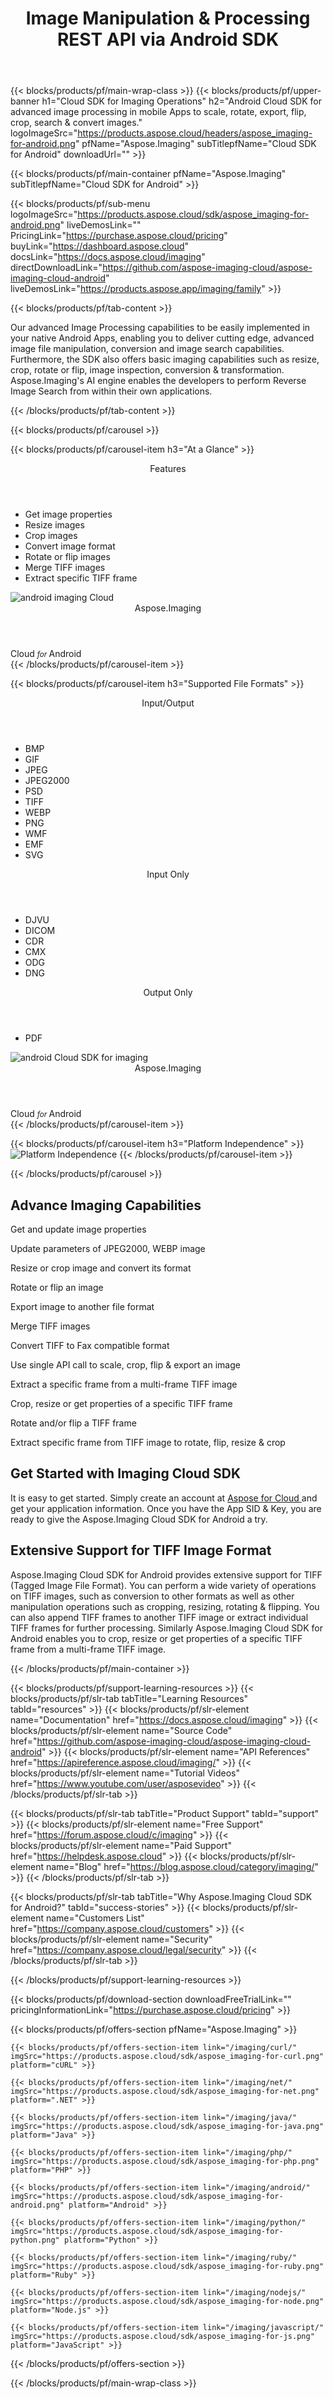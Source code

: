 ﻿---
title: Image Manipulation & Processing REST API via Android SDK 
description: Android Cloud SDK for advanced image processing in mobile Apps to scale, rotate, export, flip, crop, search & convert images 
weight: 20
url: /android
---

{{< blocks/products/pf/main-wrap-class >}}
{{< blocks/products/pf/upper-banner h1="Cloud SDK for Imaging Operations" h2="Android Cloud SDK for advanced image processing in mobile Apps to scale, rotate, export, flip, crop, search & convert images." logoImageSrc="https://products.aspose.cloud/headers/aspose_imaging-for-android.png" pfName="Aspose.Imaging" subTitlepfName="Cloud SDK for Android" downloadUrl="" >}}

{{< blocks/products/pf/main-container pfName="Aspose.Imaging" subTitlepfName="Cloud SDK for Android" >}}

{{< blocks/products/pf/sub-menu logoImageSrc="https://products.aspose.cloud/sdk/aspose_imaging-for-android.png" liveDemosLink="" PricingLink="https://purchase.aspose.cloud/pricing" buyLink="https://dashboard.aspose.cloud" docsLink="https://docs.aspose.cloud/imaging" directDownloadLink="https://github.com/aspose-imaging-cloud/aspose-imaging-cloud-android" liveDemosLink="https://products.aspose.app/imaging/family" >}}

{{< blocks/products/pf/tab-content >}}
<p>Our advanced Image Processing capabilities to be easily implemented in your native Android Apps, enabling you to deliver cutting edge, advanced image file manipulation, conversion and image search capabilities. Furthermore, the SDK also offers basic imaging capabilities such as resize, crop, rotate or flip, image inspection, conversion & transformation. Aspose.Imaging's AI engine enables the developers to perform Reverse Image Search from within their own applications.</p>
{{< /blocks/products/pf/tab-content >}}

<!--Diagrams Start-->
{{< blocks/products/pf/carousel >}}

{{< blocks/products/pf/carousel-item h3="At a Glance"  >}}
<div class="diagram1 d1-cloud">
<div class="d1-row">
<div class="d1-col d1-left"> </div>
<!--/left-->
<div class="d1-col d1-right"><header><i class="fa fa-crop"> </i>Features</header><ul><li>Get image properties</li>
<li>Resize images</li>
<li>Crop images</li>
<li>Convert image format</li>
<li>Rotate or flip images</li>
<li>Merge TIFF images</li>
<li>Extract specific TIFF frame</li>
</ul></div>
<!--/right--></div>
<!--/row-->
<div class="d1-logo"><img src="https://products.aspose.cloud/sdk/aspose_imaging-for-android.png" alt="android imaging Cloud"><header>Aspose.Imaging</header><footer>Cloud <small> <em>for </em> </small>Android</footer></div>
<!--/logo--></div>
<!--/diagram1-->
{{< /blocks/products/pf/carousel-item >}}

{{< blocks/products/pf/carousel-item h3="Supported File Formats" >}}
<div class="diagram1 d2  d1-cloud">
<div class="d1-row">
<div class="d1-col d1-left"><header><i class="fa fa-arrows-v "> </i>Input/Output</header><ul><li>BMP</li>
<li>GIF</li>
<li>JPEG</li>
<li>JPEG2000</li>
<li>PSD</li>
<li>TIFF</li>
<li>WEBP</li>
<li>PNG</li>
<li>WMF</li>
<li>EMF</li>
<li>SVG</li>
</ul></div>
<!--/left-->
<div class="d1-col d1-right"><header><i class="fa fa-arrows-v "> </i>Input Only</header><ul><li>DJVU</li>
<li>DICOM</li>
<li>CDR</li>
<li>CMX</li>
<li>ODG</li>
<li>DNG</li>
</ul><header><i class="fa fa-arrows-v "> </i>Output Only</header><ul><li>PDF</li>
</ul></div>
<!--/right--></div>
<!--/row-->
<div class="d1-logo"><img src="https://products.aspose.cloud/sdk/aspose_imaging-for-android.png" alt="android Cloud SDK for imaging"><header>Aspose.Imaging</header><footer>Cloud <small> <em>for </em> </small>Android</footer></div>
<!--/logo--></div>
<!--/diagram2-->
{{< /blocks/products/pf/carousel-item >}}


{{< blocks/products/pf/carousel-item h3="Platform Independence" >}}
<img title="Platform Independence" src="/supported-platform-min.png" alt="Platform Independence">
{{< /blocks/products/pf/carousel-item >}}

{{< /blocks/products/pf/carousel >}}
<!--Diagrams End-->

<!--Feature-section Start-->
<div class="container-fluid features-section bg-gray singleproduct">
 <a class="anchor" id="features" name="features">
 </a>
 <div class="row">
  <div class="container">
   <h2 class="pr-ft">
    Advance Imaging Capabilities
   </h2>
   <p>
   </p>
   <div class="col-lg-4">
    <em class="fa fa-image ico-blue fa-2x col-lg-2">
    </em>
    <p class="col-lg-10">
     Get and update image properties
    </p>
   </div>
   <div class="col-lg-4">
    <em class="fa fa-object-group ico-blue fa-2x col-lg-2">
    </em>
    <p class="col-lg-10">
     Update parameters of JPEG2000, WEBP image
    </p>
   </div>
   <div class="col-lg-4">
    <em class="fa fa-paint-brush ico-blue fa-2x col-lg-2">
    </em>
    <p class="col-lg-10">
     Resize or crop image and convert its format
    </p>
   </div>
   <div class="col-lg-4">
    <em class="fa fa-crosshairs ico-blue fa-2x col-lg-2">
    </em>
    <p class="col-lg-10">
     Rotate or flip an image
    </p>
   </div>
   <div class="col-lg-4">
    <em class="fa fa-check-square-o ico-blue fa-2x col-lg-2">
    </em>
    <p class="col-lg-10">
     Export image to another file format
    </p>
   </div>
   <div class="col-lg-4">
    <em class="fa fa-fax ico-blue fa-2x col-lg-2">
    </em>
    <p class="col-lg-10">
     Merge TIFF images
    </p>
   </div>
   <div class="col-lg-4">
    <em class="fa fa-file-image-o ico-blue fa-2x col-lg-2">
    </em>
    <p class="col-lg-10">
     Convert TIFF to Fax compatible format
    </p>
   </div>
   <div class="col-lg-4">
    <em class="fa fa-copy ico-blue fa-2x col-lg-2">
    </em>
    <p class="col-lg-10">
     Use single API call to scale, crop, flip &amp; export an image
    </p>
   </div>
   <div class="col-lg-4">
    <em class="fa fa-object-ungroup ico-blue fa-2x col-lg-2">
    </em>
    <p class="col-lg-10">
     Extract a specific frame from a multi-frame TIFF image
    </p>
   </div>
   <div class="col-lg-4">
    <em class="fa fa-image ico-blue fa-2x col-lg-2">
    </em>
    <p class="col-lg-10">
     Crop, resize or get properties of a specific TIFF frame
    </p>
   </div>
   <div class="col-lg-4">
    <em class="fa fa-object-group ico-blue fa-2x col-lg-2">
    </em>
    <p class="col-lg-10">
     Rotate and/or flip a TIFF frame
    </p>
   </div>
   <div class="col-lg-4">
    <em class="fa fa-paint-brush ico-blue fa-2x col-lg-2">
    </em>
    <p class="col-lg-10">
     Extract specific frame from TIFF image to rotate, flip, resize &amp; crop
    </p>
   </div>
   <div class="col-lg-12">
    <h2 class="h2title">
     Get Started with Imaging Cloud SDK
    </h2>
    <p>
     It is easy to get started. Simply create an account at
     <a href="https://dashboard.aspose.cloud/#/apps">
      Aspose for Cloud
     </a>
     and get your application information. Once you have the App SID &amp; Key, you are ready to give the Aspose.Imaging Cloud SDK for Android a try.
    </p>
   </div>
   <div class="col-lg-12">
    <h2 class="h2title">
     Extensive Support for TIFF Image Format
    </h2>
    <p>
     Aspose.Imaging Cloud SDK for Android provides extensive support for TIFF (Tagged Image File Format). You can perform a wide variety of operations on TIFF images, such as conversion to other formats as well as other manipulation operations such as cropping, resizing, rotating &amp; flipping. You can also append TIFF frames to another TIFF image or extract individual TIFF frames for further processing. Similarly Aspose.Imaging Cloud SDK for Android enables you to crop, resize or get properties of a specific TIFF frame from a multi-frame TIFF image.
    </p>
   </div>
  </div>
 </div>
</div>
<!--Feature-section End-->

{{< /blocks/products/pf/main-container >}}

{{< blocks/products/pf/support-learning-resources >}}
{{< blocks/products/pf/slr-tab tabTitle="Learning Resources" tabId="resources" >}}
{{< blocks/products/pf/slr-element name="Documentation" href="https://docs.aspose.cloud/imaging" >}}
{{< blocks/products/pf/slr-element name="Source Code" href="https://github.com/aspose-imaging-cloud/aspose-imaging-cloud-android" >}}
{{< blocks/products/pf/slr-element name="API References" href="https://apireference.aspose.cloud/imaging/" >}}
{{< blocks/products/pf/slr-element name="Tutorial Videos" href="https://www.youtube.com/user/asposevideo" >}}
{{< /blocks/products/pf/slr-tab >}}

{{< blocks/products/pf/slr-tab tabTitle="Product Support" tabId="support" >}}
{{< blocks/products/pf/slr-element name="Free Support" href="https://forum.aspose.cloud/c/imaging" >}}
{{< blocks/products/pf/slr-element name="Paid Support" href="https://helpdesk.aspose.cloud" >}}
{{< blocks/products/pf/slr-element name="Blog" href="https://blog.aspose.cloud/category/imaging/" >}}
{{< /blocks/products/pf/slr-tab >}}

{{< blocks/products/pf/slr-tab tabTitle="Why Aspose.Imaging Cloud SDK for Android?" tabId="success-stories" >}}
{{< blocks/products/pf/slr-element name="Customers List" href="https://company.aspose.cloud/customers" >}}
{{< blocks/products/pf/slr-element name="Security" href="https://company.aspose.cloud/legal/security" >}}
{{< /blocks/products/pf/slr-tab >}}

{{< /blocks/products/pf/support-learning-resources >}}

{{< blocks/products/pf/download-section downloadFreeTrialLink="" pricingInformationLink="https://purchase.aspose.cloud/pricing" >}}

{{< blocks/products/pf/offers-section pfName="Aspose.Imaging" >}}

    {{< blocks/products/pf/offers-section-item link="/imaging/curl/" imgSrc="https://products.aspose.cloud/sdk/aspose_imaging-for-curl.png" platform="cURL" >}}
	
    {{< blocks/products/pf/offers-section-item link="/imaging/net/" imgSrc="https://products.aspose.cloud/sdk/aspose_imaging-for-net.png" platform=".NET" >}}
	
    {{< blocks/products/pf/offers-section-item link="/imaging/java/" imgSrc="https://products.aspose.cloud/sdk/aspose_imaging-for-java.png" platform="Java" >}}
	
    {{< blocks/products/pf/offers-section-item link="/imaging/php/" imgSrc="https://products.aspose.cloud/sdk/aspose_imaging-for-php.png" platform="PHP" >}}
	
	{{< blocks/products/pf/offers-section-item link="/imaging/android/" imgSrc="https://products.aspose.cloud/sdk/aspose_imaging-for-android.png" platform="Android" >}}
	
    {{< blocks/products/pf/offers-section-item link="/imaging/python/" imgSrc="https://products.aspose.cloud/sdk/aspose_imaging-for-python.png" platform="Python" >}}
	
    {{< blocks/products/pf/offers-section-item link="/imaging/ruby/" imgSrc="https://products.aspose.cloud/sdk/aspose_imaging-for-ruby.png" platform="Ruby" >}}
	
    {{< blocks/products/pf/offers-section-item link="/imaging/nodejs/" imgSrc="https://products.aspose.cloud/sdk/aspose_imaging-for-node.png" platform="Node.js" >}}
	
	{{< blocks/products/pf/offers-section-item link="/imaging/javascript/" imgSrc="https://products.aspose.cloud/sdk/aspose_imaging-for-js.png" platform="JavaScript" >}}
	
{{< /blocks/products/pf/offers-section >}}

{{< /blocks/products/pf/main-wrap-class >}}
